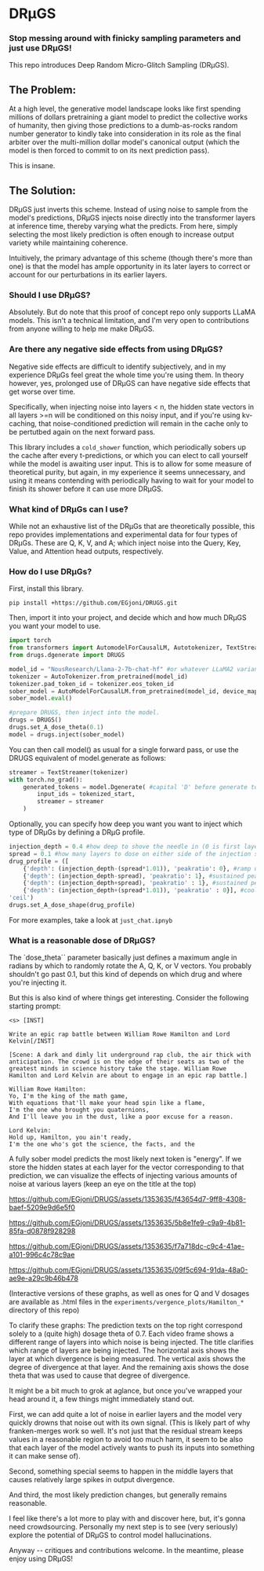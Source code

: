# DRµGS
### Stop messing around with finicky sampling parameters and just use DRµGS!
This repo introduces Deep Random Micro-Glitch Sampling (DRµGS).

## The Problem:
At a high level, the generative model landscape looks like first spending millions of dollars pretraining a giant model to predict the collective works of humanity, then giving those predictions to a dumb-as-rocks random number generator to kindly take into consideration in its role as the final arbiter over the multi-million dollar model's canonical output (which the model is then forced to commit to on its next prediction pass).

This is insane.

## The Solution:
DRµGS just inverts this scheme. Instead of using noise to sample from the model's predictions, DRµGS injects noise directly into the transformer layers at inference time, thereby varying what the predicts. From here, simply selecting the most likely prediction is often enough to increase output variety while maintaining coherence.

Intuitively, the primary advantage of this scheme (though there's more than one) is that the model has ample opportunity in its later layers to correct or account for our perturbations in its earlier layers.

### Should I use DRµGS?
Absolutely. But do note that this proof of concept repo only supports LLaMA models. This isn't a technical limitation, and I'm very open to contributions from anyone willing to help me make DRµGS. 

### Are there any negative side effects from using DRµGS?
Negative side effects are difficult to identify subjectively, and in my experience DRµGs feel great the whole time you're using them.
In theory however, yes, prolonged use of DRµGS can have negative side effects that get worse over time.

Specifically, when injecting noise into layers < n, the hidden state vectors in all layers >=n will be conditioned on this noisy input, and if you're using kv-caching, that noise-conditioned prediction will remain in the cache only to be pertutbed again on the next forward pass.

This library includes a `cold_shower` function, which periodically sobers up the cache after every t-predictions, or which you can elect to call yourself while the model is awaiting user input. This is to allow for some measure of theoretical purity, but again, in my experience it seems unnecessary, and using it means contending with periodically having to wait for your model to finish its shower before it can use more DRµGS.


### What kind of DRµGs can I use?
While not an exhaustive list of the DRµGs that are theoretically possible, this repo provides implementations and experimental data for four types of DRµGs. These are Q, K, V, and A; which inject noise into the Query, Key, Value, and Attention head outputs, respectively.

### How do I use DRµGs?

First, install this library.

`pip install +https://github.com/EGjoni/DRUGS.git`

Then, import it into your project, and decide which and how much DRµGS you want your model to use.

```python
import torch
from transformers import AutomodelForCausalLM, Autotokenizer, TextStreamer
from drugs.dgenerate import DRUGS

model_id = "NousResearch/Llama-2-7b-chat-hf" #or whatever LLaMA2 variant you prefer
tokenizer = AutoTokenizer.from_pretrained(model_id)
tokenizer.pad_token_id = tokenizer.eos_token_id
sober_model = AutoModelForCausalLM.from_pretrained(model_id, device_map="auto")
sober_model.eval()

#prepare DRUGS, then inject into the model.
drugs = DRUGS()
drugs.set_A_dose_theta(0.1)
model = drugs.inject(sober_model)
```

You can then call model() as usual for a single forward pass, or use the DRUGS equivalent of model.generate as follows:

```python
streamer = TextStreamer(tokenizer)
with torch.no_grad():
    generated_tokens = model.Dgenerate( #capital 'D' before generate to distinguish from regular .generate()
        input_ids = tokenized_start,
        streamer = streamer
    )
```



Optionally, you can specify how deep you want you want to inject which type of DRµGs by defining a DRµG profile.

```python
injection_depth = 0.4 #how deep to shove the needle in (0 is first layer, 1 is last layer)
spread = 0.1 #how many layers to dose on either side of the injection site (0 is no layers, 1 is all layers)
drug_profile = ([
    {'depth': (injection_depth-(spread*1.01)), 'peakratio': 0}, #ramp up
    {'depth': (injection_depth-spread), 'peakratio': 1}, #sustained peak
    {'depth': (injection_depth+spread), 'peakratio' : 1}, #sustained peak
    {'depth': (injection_depth+(spread*1.01)), 'peakratio' : 0}], #cool down 
'ceil')
drugs.set_A_dose_shape(drug_profile) 
```

For more examples, take a look at `just_chat.ipnyb`


### What is a reasonable dose of DRµGS?

The `dose_theta`` parameter basically just defines a maximum angle in radians by which to randomly rotate the A, Q, K, or V vectors. You probably shouldn't go past 0.1, but this kind of depends on which drug and where you're injecting it.

But this is also kind of where things get interesting. Consider the following starting prompt:

```
<s> [INST]

Write an epic rap battle between William Rowe Hamilton and Lord Kelvin[/INST]

[Scene: A dark and dimly lit underground rap club, the air thick with anticipation. The crowd is on the edge of their seats as two of the greatest minds in science history take the stage. William Rowe Hamilton and Lord Kelvin are about to engage in an epic rap battle.]

William Rowe Hamilton:
Yo, I'm the king of the math game,
With equations that'll make your head spin like a flame,
I'm the one who brought you quaternions,
And I'll leave you in the dust, like a poor excuse for a reason.

Lord Kelvin:
Hold up, Hamilton, you ain't ready,
I'm the one who's got the science, the facts, and the
```

A fully sober model predicts the most likely next token is "energy". If we store the hidden states at each layer for the vector corresponding to that prediction, we can visualize the effects of injecting various amounts of noise at various layers (keep an eye on the title at the top)


https://github.com/EGjoni/DRUGS/assets/1353635/f43654d7-9ff8-4308-baef-5209e9d6e5f0


https://github.com/EGjoni/DRUGS/assets/1353635/5b8e1fe9-c9a9-4b81-85fa-d0878f928298



https://github.com/EGjoni/DRUGS/assets/1353635/f7a718dc-c9c4-41ae-a101-996c4c78c9ae



https://github.com/EGjoni/DRUGS/assets/1353635/09f5c694-91da-48a0-ae9e-a29c9b46b478



(Interactive versions of these graphs, as well as ones for Q and V dosages are available as .html files in the `experiments/vergence_plots/Hamilton_*` directory of this repo)

To clarify these graphs:
The prediction texts on the top right correspond solely to a (quite high) dosage theta of 0.7.
Each video frame shows a different range of layers into which noise is being injected. 
The title clarifies which range of layers are being injected.
The horizontal axis shows the layer at which divergence is being measured.
The vertical axis shows the degree of divergence at that layer.
And the remaining axis shows the dose theta that was used to cause that degree of divergence.

It might be a bit much to grok at  aglance, but once you've wrapped your head around it, a few things might immediately stand out. 

First, we can add quite a lot of noise in earlier layers and the model very quickly drowns that noise out with its own signal. (This is likely part of why franken-merges work so well. It's not just that the residual stream keeps values in a reasonable region to avoid too much harm, it seem to be also that each layer of the model actively wants to push its inputs into something it can make sense of).

Second, something special seems to happen in the middle layers that causes relatively large spikes in output divergence.

And third, the most likely prediction changes, but generally remains reasonable.

I feel like there's a lot more to play with and discover here, but, it's gonna need crowdsourcing. Personally my next step is to see (very seriously) explore the potential of DRµGS to control model hallucinations.


Anyway -- critiques and contributions welcome. In the meantime, please enjoy using DRµGS!

